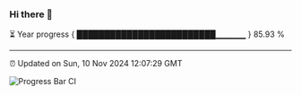 ### Hi there 👋

⏳ Year progress { █████████████████████████▁▁▁▁▁ } 85.93 %

---

⏰ Updated on Sun, 10 Nov 2024 12:07:29 GMT

![Progress Bar CI](https://github.com/liununu/liununu/workflows/Progress%20Bar%20CI/badge.svg)
